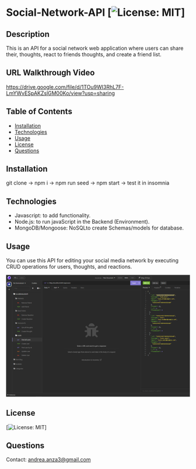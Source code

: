 # Social-Network-API [![License: MIT](https://img.shields.io/badge/License-MIT-yellow.svg)]

## Description

This is an API for a social network web application where users can share their, thoughts, react to friends thoughts, and create a friend list.

## URL Walkthrough Video

https://drive.google.com/file/d/1TOu9WI3RhL7F-LmYWvESpAKZslGM00Ko/view?usp=sharing

## Table of Contents

- [Installation](#installation)
- [Technologies](#technologies)
- [Usage](#usage)
- [License](#license)
- [Questions](#questions)

## Installation

git clone -> npm i -> npm run seed -> npm start -> test it in insomnia

## Technologies

- Javascript: to add functionality.
- Node.js: to run javaScript in the Backend (Environment).
- MongoDB/Mongoose: NoSQLto create Schemas/models for database.

## Usage

You can use this API for editing your social media network by executing CRUD operations for users, thoughts, and reactions.

![alt text](assets/images/1.png)

## License

[![License: MIT](https://img.shields.io/badge/License-MIT-yellow.svg)]

## Questions

Contact: <andrea.anza3@gmail.com>
